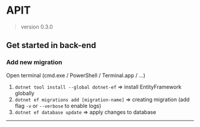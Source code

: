 ﻿# APIT
> version 0.3.0

Get started in back-end
-------------------------

### Add new migration

Open terminal (cmd.exe / PowerShell / Terminal.app / ...)

1. `dotnet tool install --global dotnet-ef` => install EntityFramework globally
2. `dotnet ef migrations add [migration-name]` => creating migration (add flag `-v` or `--verbose` to enable logs)
3. `dotnet ef database update` => apply changes to database
-------------------------
